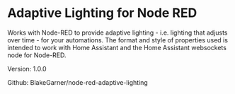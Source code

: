 # Adaptive Lighting for Node RED

Works with Node-RED to provide adaptive lighting - i.e. lighting that adjusts
over time - for your automations.
The format and style of properties used is intended to work with Home
Assistant and the Home Assistant websockets node for Node-RED.

Version: 1.0.0

Github: BlakeGarner/node-red-adaptive-lighting
